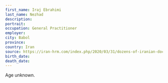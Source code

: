 ```yaml
---
first_name: Iraj Ebrahimi
last_name: Nezhad
description: 
portrait: 
occupation: General Practitioner
employer: 
city: Babol
province: 
country: Iran
source: https://iran-hrm.com/index.php/2020/03/31/dozens-of-iranian-doctors-died-during-irans-coronavirus-crisis/
birth_date: 
death_date: 
---
```


Age unknown.